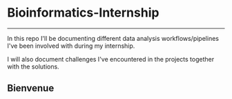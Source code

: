 # Bioinformatics-Internship
-------
In this repo I'll be documenting different data analysis workflows/pipelines I've been involved with during my internship.

I will also document challenges I've encountered in the projects together with the solutions.

## Bienvenue
